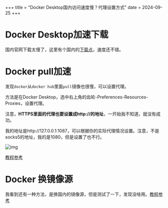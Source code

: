 +++
title = "Docker Desktop国内访问速度慢？代理设置方式"
date = 2024-09-25
+++

# Docker Desktop加速下载
国内官网下载太慢了，这里有个国内的[下载点](https://smartide.cn/zh/docs/install/docker/osx/)，速度还不错。

# Docker pull加速
发现`docker`从`docker hub`里面`pull`镜像也很慢，可以设置代理。

方法是在Docker Desktop，选中右上角的齿轮-Preferences-Resources-Proxies，设置代理。

注意，**HTTPS里面的代理也要设置成http://的地址**，一开始我不知道，就没有成功。

我的地址是http://127.0.0.1:1087，可以根据你的实际代理情况设置。注意，不是socks5的地址，我的是1080，但是设置了也不行。

![img](https://i.imgur.com/LoNkBY4.jpeg)

[教程参考](https://cloud.tencent.com/developer/ask/sof/108678559)

# Docker 换镜像源
我看到还有一种方法，是换国内的镜像源，但是测试了一下，发现没啥用。[教程参考](https://www.cnblogs.com/Flat-White/p/17107494.html)